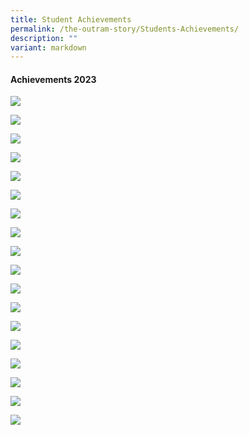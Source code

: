 ```yaml
---
title: Student Achievements
permalink: /the-outram-story/Students-Achievements/
description: ""
variant: markdown
---
```

#### Achievements 2023


![](/images/Outram_Honour_Roll_2023_2024__1__Page_01.jpg)

![](/images/Outram_Honour_Roll_2023_2024__1__Page_02.jpg)

![](/images/Outram_Honour_Roll_2023_2024__1__Page_03.jpg)

![](/images/Outram_Honour_Roll_2023_2024__1__Page_04.jpg)

![](/images/Outram_Honour_Roll_2023_2024__1__Page_05.jpg)

![](/images/Outram_Honour_Roll_2023_2024__1__Page_06.jpg)

![](/images/Outram_Honour_Roll_2023_2024__1__Page_07.jpg)

![](/images/Outram_Honour_Roll_2023_2024__1__Page_08.jpg)

![](/images/Outram_Honour_Roll_2023_2024__1__Page_09.jpg)

![](/images/Outram_Honour_Roll_2023_2024__1__Page_10.jpg)

![](/images/Outram_Honour_Roll_2023_2024__1__Page_11.jpg)

![](/images/Outram_Honour_Roll_2023_2024__1__Page_12.jpg)

![](/images/Outram_Honour_Roll_2023_2024__1__Page_13.jpg)

![](/images/Outram_Honour_Roll_2023_2024__1__Page_14.jpg)

![](/images/Outram_Honour_Roll_2023_2024__1__Page_15.jpg)

![](/images/Outram_Honour_Roll_2023_2024__1__Page_16.jpg)


![](/images/Outram_Honour_Roll_2023_2024__1__Page_17.jpg)

![](/images/Outram_Honour_Roll_2023_2024__1__Page_18.jpg)